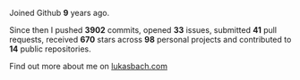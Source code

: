 Joined Github **9** years ago.

Since then I pushed **3902** commits, opened **33** issues, submitted **41** pull requests, received **670** stars across **98** personal projects and contributed to **14** public repositories.

Find out more about me on [lukasbach.com](https://lukasbach.com)
